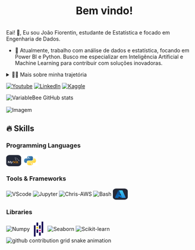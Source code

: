 <!--título-->
<div id="user-content-toc">
  <ul align="center">
    <summary><h1 style="display: inline-block">Bem vindo!</h1></summary>
</div>

<!-- Presentation -->
<p>
  Eai! 👋, Eu sou João Fiorentin, estudante de Estatística e focado em Engenharia de Dados.

  - 🔭 Atualmente, trabalho com análise de dados e estatística, focando em Power BI e Python. Busco me especializar em Inteligência Artificial e Machine Learning para contribuir com soluções inovadoras.
</p>

<!-- Dropdown -->
<details>
  <summary>👨‍💻 Mais sobre minha trajetória</summary>


  - 💬 Atuo na área de análise de dados e planejamento estratégico, com foco em Power BI e Python, utilizando esses conhecimentos para gerar insights que otimizam processos e facilitam a tomada de decisões. Estou em constante evolução nas áreas de estatística, Inteligência Artificial e Machine Learning, com o objetivo de aplicar essas tecnologias para desenvolver soluções inovadoras e impactantes. Tenho como objetivo utilizar minha expertise em dados, automatização e análise estratégica para contribuir no desenvolvimento de soluções tecnológicas de alto impacto.    
</details>

<!-- Links -->
[![Youtube](https://img.shields.io/badge/YouTube-FF0000?style=for-the-badge&logo=youtube&logoColor=white)](https://www.youtube.com/@joao.fiorentin1)
[![LinkedIn](https://img.shields.io/badge/LinkedIn-0077B5?style=for-the-badge&logo=linkedin&logoColor=white)](https://www.linkedin.com/in/joaofiorentin/)
[![Kaggle](https://img.shields.io/badge/Medium-20BEFF?style=for-the-badge&logo=Medium&logoColor=white)](https://medium.com/@joao.fiorentin)

<!-- GithubStats -->
![VariableBee GitHub stats](https://github-readme-stats.vercel.app/api?username=joaofiorentin&show_icons=true&theme=gotham)

<!-- GIF -->
<p align="left">
  <img align="center" src="https://github.com/VariableBee/VariableBee/assets/77739311/4e9f41af-6b57-49a7-b15a-74322e96b4d7" alt="Imagem">
</p>

## 🔥 Skills
<!-- Skills: Programming Languages -->
  <div style="flex-basis: 48%;">
    <h3>Programming Languages</h3>
    <img align="center" alt="mySQL" height="30" width="40" src="https://raw.githubusercontent.com/tandpfun/skill-icons/65dea6c4eaca7da319e552c09f4cf5a9a8dab2c8/icons/MySQL-Dark.svg">
    <img align="center" alt="Python" height="30" width="40" src="https://raw.githubusercontent.com/devicons/devicon/master/icons/python/python-original.svg">
  </div>
  
  <!-- Skills: Tools & Frameworks -->
  <div style="flex-basis: 48%;">
    <h3>Tools & Frameworks</h3>
    <img align="center" alt="VScode" height="30" width="40" src="https://cdn.jsdelivr.net/gh/devicons/devicon/icons/vscode/vscode-original.svg">
    <img align="center" alt="Jupyter" height="30" width="40" src="https://cdn.jsdelivr.net/gh/devicons/devicon/icons/jupyter/jupyter-original.svg">
    <img align="center" alt="Chris-AWS" height="30" width="40" src="https://cdn.jsdelivr.net/gh/devicons/devicon/icons/git/git-original.svg">
    <img align="center" alt="Bash" height="30" width="40" src="https://cdn.jsdelivr.net/gh/devicons/devicon/icons/bash/bash-original.svg">
    <img align="center" alt="Azure" height="30" width="40" src="https://raw.githubusercontent.com/tandpfun/skill-icons/65dea6c4eaca7da319e552c09f4cf5a9a8dab2c8/icons/Azure-Dark.svg">
  </div>
  
  <!-- Skills: Libraries -->
  <div style="flex-basis: 48%;">
    <h3>Libraries</h3>
    <img align="center" alt="Numpy" height="30" width="40" src="https://cdn.jsdelivr.net/gh/devicons/devicon/icons/numpy/numpy-original.svg">
    <img align="center" alt="Pandas" src="https://raw.githubusercontent.com/devicons/devicon/2ae2a900d2f041da66e950e4d48052658d850630/icons/pandas/pandas-original.svg" alt="pandas" width="40" height="40"/>
    <img align="center" alt="Seaborn" src="https://seaborn.pydata.org/_images/logo-mark-lightbg.svg" alt="seaborn" width="40" height="40"/>
    <img align="center" alt="Scikit-learn" src="https://upload.wikimedia.org/wikipedia/commons/0/05/Scikit_learn_logo_small.svg" alt="scikit_learn" width="40" height="40"/>
  </div>

  <picture align="center">
  <source media="(prefers-color-scheme: dark)" srcset="https://raw.githubusercontent.com/joaofiorentin/joaofiorentin/output/github-contribution-grid-snake-dark.svg">
  <source media="(prefers-color-scheme: light)" srcset="https://raw.githubusercontent.com/joaofiorentin/mari4souza/output/github-contribution-grid-snake-dark.svg">
  <img align="center" alt="github contribution grid snake animation" src="https://raw.githubusercontent.com/joaofiorentin/mari4souza/output/github-contribution-grid-snake.svg">
</picture>
